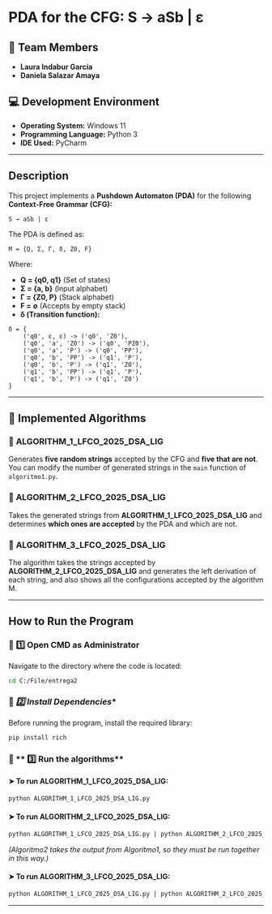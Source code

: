 #  **PDA for the CFG: S → aSb | ε**

## 👥 **Team Members**
- **Laura Indabur García**
- **Daniela Salazar Amaya**

## 💻 **Development Environment**
- **Operating System:** Windows 11
- **Programming Language:** Python 3
- **IDE Used:** PyCharm

---

##  **Description**
This project implements a **Pushdown Automaton (PDA)** for the following **Context-Free Grammar (CFG):**

```
S → aSb | ε
```

The PDA is defined as:

```
M = {Q, Σ, Γ, δ, Z0, F}
```
Where:
- **Q = {q0, q1}** (Set of states)
- **Σ = {a, b}** (Input alphabet)
- **Γ = {Z0, P}** (Stack alphabet)
- **F = ∅** (Accepts by empty stack)
- **δ (Transition function):**

```
δ = {
    ('q0', ε, ε) -> ('q0', 'Z0'),
    ('q0', 'a', 'Z0') -> ('q0', 'PZ0'),
    ('q0', 'a', 'P') -> ('q0', 'PP'),
    ('q0', 'b', 'PP') -> ('q1', 'P'),
    ('q0', 'b', 'P') -> ('q1', 'Z0'),
    ('q1', 'b', 'PP') -> ('q1', 'P'),
    ('q1', 'b', 'P') -> ('q1', 'Z0')
}
```

---

## 🔹 **Implemented Algorithms**
### 🔹 **ALGORITHM_1_LFCO_2025_DSA_LIG**
Generates **five random strings** accepted by the CFG and **five that are not**. You can modify the number of generated strings in the `main` function of `algoritmo1.py`.

### 🔹 **ALGORITHM_2_LFCO_2025_DSA_LIG**
Takes the generated strings from **ALGORITHM_1_LFCO_2025_DSA_LIG** and determines **which ones are accepted** by the PDA and which are not.

### 🔹 **ALGORITHM_3_LFCO_2025_DSA_LIG**
The algorithm takes the strings accepted by **ALGORITHM_2_LFCO_2025_DSA_LIG** and generates the left derivation of each string, and also shows all the configurations accepted by the algorithm M.

---

## **How to Run the Program**
### 🔹 **1️⃣ Open CMD as Administrator**
Navigate to the directory where the code is located:
```sh
cd C:/File/entrega2
```
### 🔹 *2️⃣ Install Dependencies**
Before running the program, install the required library:
```sh
pip install rich
```

### 🔹 **    3️⃣ Run the algorithms**
#### ➤ **To run ALGORITHM_1_LFCO_2025_DSA_LIG:**
```sh
python ALGORITHM_1_LFCO_2025_DSA_LIG.py
```

#### ➤ **To run ALGORITHM_2_LFCO_2025_DSA_LIG:**
```sh
python ALGORITHM_1_LFCO_2025_DSA_LIG.py | python ALGORITHM_2_LFCO_2025_DSA_LIG.py
```
*(Algoritmo2 takes the output from Algoritmo1, so they must be run together in this way.)*

#### ➤ **To run ALGORITHM_3_LFCO_2025_DSA_LIG:**
```sh
python ALGORITHM_1_LFCO_2025_DSA_LIG.py | python ALGORITHM_2_LFCO_2025_DSA_LIG.py | python ALGORITHM_3_LFCO_2025_DSA_LIG.py
```

---



